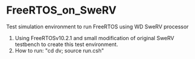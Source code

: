 # FreeRTOS_on_SweRV
Test simulation environment to run FreeRTOS using WD SweRV processor

1. Using FreeRTOSv10.2.1 and small modification of original SweRV testbench to create this test environment.
2. How to run: "cd dv; source run.csh"
